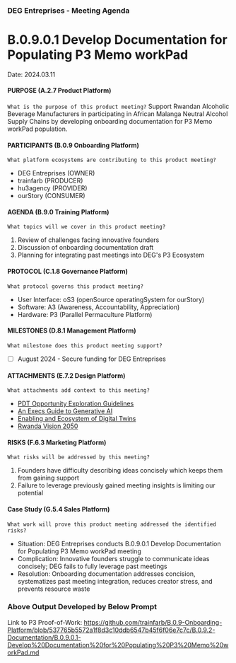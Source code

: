  ### DEG Entreprises - Meeting Agenda
# B.0.9.0.1 Develop Documentation for Populating P3 Memo workPad
Date: 2024.03.11

#### PURPOSE (A.2.7 Product Platform)
`What is the purpose of this product meeting?`
Support Rwandan Alcoholic Beverage Manufacturers in participating in African Malanga Neutral Alcohol Supply Chains by developing onboarding documentation for P3 Memo workPad population.

#### PARTICIPANTS (B.0.9 Onboarding Platform)
`What platform ecosystems are contributing to this product meeting?`
- DEG Entreprises (OWNER)
- trainfarb (PRODUCER)
- hu3agency (PROVIDER)
- ourStory (CONSUMER)

#### AGENDA (B.9.0 Training Platform)
`What topics will we cover in this product meeting?`
1. Review of challenges facing innovative founders
2. Discussion of onboarding documentation draft
3. Planning for integrating past meetings into DEG's P3 Ecosystem

#### PROTOCOL (C.1.8 Governance Platform)
`What protocol governs this product meeting?`
- User Interface: oS3 (openSource operatingSystem for ourStory)
- Software: A3 (Awareness, Accountability, Appreciation)
- Hardware: P3 (Parallel Permaculture Platform)

#### MILESTONES (D.8.1 Management Platform)
`What milestone does this product meeting support?`
- [ ] August 2024 - Secure funding for DEG Entreprises

#### ATTACHMENTS (E.7.2 Design Platform)
`What attachments add context to this meeting?`
- [PDT Opportunity Exploration Guidelines](https://drive.google.com/file/d/1lCoj_f8wP8iMMGJ9vdsahOtecZ1wU2RS/view?usp=drivesdk)
- [An Execs Guide to Generative AI](https://services.google.com/fh/files/misc/exec_guide_gen_ai.pdf)
- [Enabling and Ecosystem of Digital Twins](https://f3h3w7a5.rocketcdn.me/wp-content/uploads/2023/09/Enabling-an-Ecosystem-of-Digital-Twins_An-Update_Whitepaper_bSI_2023_v2.pdf)
- [Rwanda Vision 2050](https://drive.google.com/file/d/1l2Yh1G1pkvbuRp_UArKnnCGkudSFaYtg/view?usp=sharing)

#### RISKS (F.6.3 Marketing Platform)
`What risks will be addressed by this meeting?`
1. Founders have difficulty describing ideas concisely which keeps them from gaining support
2. Failure to leverage previously gained meeting insights is limiting our potential

#### Case Study (G.5.4 Sales Platform)
`What work will prove this product meeting addressed the identified risks?`
* Situation: DEG Entreprises conducts B.0.9.0.1 Develop Documentation for Populating P3 Memo workPad meeting
* Complication: Innovative founders struggle to communicate ideas concisely; DEG fails to fully leverage past meetings
* Resolution: Onboarding documentation addresses concision, systematizes past meeting integration, reduces creator stress, and prevents resource waste

### Above Output Developed by Below Prompt
Link to P3 Proof-of-Work: https://github.com/trainfarb/B.0.9-Onboarding-Platform/blob/537765b5572a1f8d3c10ddb6547b45f6f06e7c7c/B.0.9.2-Documentation/B.0.9.0.1-Develop%20Documentation%20for%20Populating%20P3%20Memo%20workPad.md
